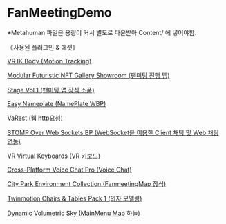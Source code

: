 # FanMeetingDemo

※Metahuman 파일은 용량이 커서 별도로 다운받아 Content/ 에 넣어야함.

《사용된 플러그인 & 에셋》

[VR IK Body (Motion Tracking)](https://www.unrealengine.com/marketplace/ko/item/4907c10801d643af9fbec003c0d2f1e3)

[Modular Futuristic NFT Gallery Showroom (팬미팅 진행 맵)](https://www.unrealengine.com/marketplace/ko/item/ce40374f887d4298b3ff37620186b88b)

[Stage Vol 1 (팬미팅 맵 장식 소품)](https://www.unrealengine.com/marketplace/ko/item/2775e24ab3704118943a63c6d494c293)

[Easy Nameplate (NamePlate WBP)](https://www.unrealengine.com/marketplace/ko/item/3098320e88824bb59a1e5f518bb9781e)

[VaRest (웹 http요청)](https://www.unrealengine.com/marketplace/ko/item/aa2e972d9d87485c9617f69a9bf22b92)

[STOMP Over Web Sockets BP (WebSocket을 이용한 Client 채팅 및 Web 채팅 연동)](https://www.unrealengine.com/marketplace/ko/item/e72fdf769faa49fea5967ebae431f68a)

[VR Virtual Keyboards (VR 키보드)](https://www.unrealengine.com/marketplace/ko/item/bc1bdc65b7f64fd38678f764ab5ea29a)

[Cross-Platform Voice Chat Pro (Voice Chat)](https://www.unrealengine.com/marketplace/ko/item/ae814eb7f9b6410b8f6c8aec7b6e3ec3)

[City Park Environment Collection (FanmeetingMap 장식)](https://www.unrealengine.com/marketplace/ko/item/4a0303ba7c3f4124a69f82db57d88644)

[Twinmotion Chairs & Tables Pack 1 (의자 모델링)](https://www.unrealengine.com/marketplace/ko/item/35234beeb933415685c3929993da364b)

[Dynamic Volumetric Sky (MainMenu Map 하늘)](https://www.unrealengine.com/marketplace/ko/item/b04ae01bb14542e4b9fe764bb2d8ac07)
